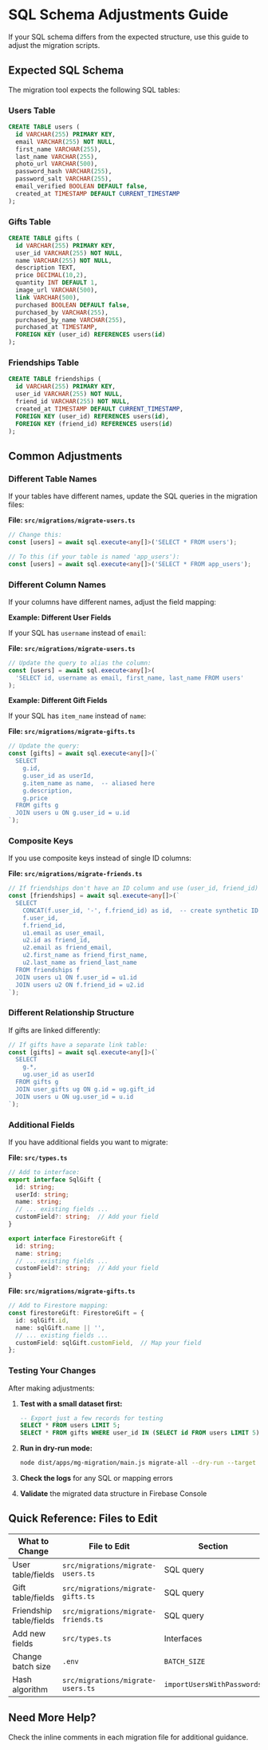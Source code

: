 # SQL Schema Adjustments Guide

If your SQL schema differs from the expected structure, use this guide to adjust the migration scripts.

## Expected SQL Schema

The migration tool expects the following SQL tables:

### Users Table

```sql
CREATE TABLE users (
  id VARCHAR(255) PRIMARY KEY,
  email VARCHAR(255) NOT NULL,
  first_name VARCHAR(255),
  last_name VARCHAR(255),
  photo_url VARCHAR(500),
  password_hash VARCHAR(255),
  password_salt VARCHAR(255),
  email_verified BOOLEAN DEFAULT false,
  created_at TIMESTAMP DEFAULT CURRENT_TIMESTAMP
);
```

### Gifts Table

```sql
CREATE TABLE gifts (
  id VARCHAR(255) PRIMARY KEY,
  user_id VARCHAR(255) NOT NULL,
  name VARCHAR(255) NOT NULL,
  description TEXT,
  price DECIMAL(10,2),
  quantity INT DEFAULT 1,
  image_url VARCHAR(500),
  link VARCHAR(500),
  purchased BOOLEAN DEFAULT false,
  purchased_by VARCHAR(255),
  purchased_by_name VARCHAR(255),
  purchased_at TIMESTAMP,
  FOREIGN KEY (user_id) REFERENCES users(id)
);
```

### Friendships Table

```sql
CREATE TABLE friendships (
  id VARCHAR(255) PRIMARY KEY,
  user_id VARCHAR(255) NOT NULL,
  friend_id VARCHAR(255) NOT NULL,
  created_at TIMESTAMP DEFAULT CURRENT_TIMESTAMP,
  FOREIGN KEY (user_id) REFERENCES users(id),
  FOREIGN KEY (friend_id) REFERENCES users(id)
);
```

## Common Adjustments

### Different Table Names

If your tables have different names, update the SQL queries in the migration files:

**File: `src/migrations/migrate-users.ts`**
```typescript
// Change this:
const [users] = await sql.execute<any[]>('SELECT * FROM users');

// To this (if your table is named 'app_users'):
const [users] = await sql.execute<any[]>('SELECT * FROM app_users');
```

### Different Column Names

If your columns have different names, adjust the field mapping:

**Example: Different User Fields**

If your SQL has `username` instead of `email`:

**File: `src/migrations/migrate-users.ts`**
```typescript
// Update the query to alias the column:
const [users] = await sql.execute<any[]>(
  'SELECT id, username as email, first_name, last_name FROM users'
);
```

**Example: Different Gift Fields**

If your SQL has `item_name` instead of `name`:

**File: `src/migrations/migrate-gifts.ts`**
```typescript
// Update the query:
const [gifts] = await sql.execute<any[]>(`
  SELECT 
    g.id,
    g.user_id as userId,
    g.item_name as name,  -- aliased here
    g.description,
    g.price
  FROM gifts g 
  JOIN users u ON g.user_id = u.id
`);
```

### Composite Keys

If you use composite keys instead of single ID columns:

**File: `src/migrations/migrate-friends.ts`**
```typescript
// If friendships don't have an ID column and use (user_id, friend_id) as key:
const [friendships] = await sql.execute<any[]>(`
  SELECT 
    CONCAT(f.user_id, '-', f.friend_id) as id,  -- create synthetic ID
    f.user_id,
    f.friend_id,
    u1.email as user_email,
    u2.id as friend_id,
    u2.email as friend_email,
    u2.first_name as friend_first_name,
    u2.last_name as friend_last_name
  FROM friendships f
  JOIN users u1 ON f.user_id = u1.id
  JOIN users u2 ON f.friend_id = u2.id
`);
```

### Different Relationship Structure

If gifts are linked differently:

```typescript
// If gifts have a separate link table:
const [gifts] = await sql.execute<any[]>(`
  SELECT 
    g.*,
    ug.user_id as userId
  FROM gifts g
  JOIN user_gifts ug ON g.id = ug.gift_id
  JOIN users u ON ug.user_id = u.id
`);
```

### Additional Fields

If you have additional fields you want to migrate:

**File: `src/types.ts`**
```typescript
// Add to interface:
export interface SqlGift {
  id: string;
  userId: string;
  name: string;
  // ... existing fields ...
  customField?: string;  // Add your field
}

export interface FirestoreGift {
  id: string;
  name: string;
  // ... existing fields ...
  customField?: string;  // Add your field
}
```

**File: `src/migrations/migrate-gifts.ts`**
```typescript
// Add to Firestore mapping:
const firestoreGift: FirestoreGift = {
  id: sqlGift.id,
  name: sqlGift.name || '',
  // ... existing fields ...
  customField: sqlGift.customField,  // Map your field
};
```

### Testing Your Changes

After making adjustments:

1. **Test with a small dataset first:**
   ```sql
   -- Export just a few records for testing
   SELECT * FROM users LIMIT 5;
   SELECT * FROM gifts WHERE user_id IN (SELECT id FROM users LIMIT 5);
   ```

2. **Run in dry-run mode:**
   ```bash
   node dist/apps/mg-migration/main.js migrate-all --dry-run --target emulator
   ```

3. **Check the logs** for any SQL or mapping errors

4. **Validate** the migrated data structure in Firebase Console

## Quick Reference: Files to Edit

| What to Change | File to Edit | Section |
|----------------|-------------|---------|
| User table/fields | `src/migrations/migrate-users.ts` | SQL query |
| Gift table/fields | `src/migrations/migrate-gifts.ts` | SQL query |
| Friendship table/fields | `src/migrations/migrate-friends.ts` | SQL query |
| Add new fields | `src/types.ts` | Interfaces |
| Change batch size | `.env` | `BATCH_SIZE` |
| Hash algorithm | `src/migrations/migrate-users.ts` | `importUsersWithPasswords` |

## Need More Help?

Check the inline comments in each migration file for additional guidance.

